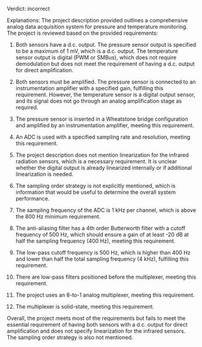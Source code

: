Verdict: incorrect

Explanations: 
The project description provided outlines a comprehensive analog data acquisition system for pressure and temperature monitoring. The project is reviewed based on the provided requirements:

1. Both sensors have a d.c. output. The pressure sensor output is specified to be a maximum of 1 mV, which is a d.c. output. The temperature sensor output is digital (PWM or SMBus), which does not require demodulation but does not meet the requirement of having a d.c. output for direct amplification.

2. Both sensors must be amplified. The pressure sensor is connected to an instrumentation amplifier with a specified gain, fulfilling this requirement. However, the temperature sensor is a digital output sensor, and its signal does not go through an analog amplification stage as required.

3. The pressure sensor is inserted in a Wheatstone bridge configuration and amplified by an instrumentation amplifier, meeting this requirement.

4. An ADC is used with a specified sampling rate and resolution, meeting this requirement.

5. The project description does not mention linearization for the infrared radiation sensors, which is a necessary requirement. It is unclear whether the digital output is already linearized internally or if additional linearization is needed.

6. The sampling order strategy is not explicitly mentioned, which is information that would be useful to determine the overall system performance.

7. The sampling frequency of the ADC is 1 kHz per channel, which is above the 800 Hz minimum requirement.

8. The anti-aliasing filter has a 4th order Butterworth filter with a cutoff frequency of 500 Hz, which should ensure a gain of at least -20 dB at half the sampling frequency (400 Hz), meeting this requirement.

9. The low-pass cutoff frequency is 500 Hz, which is higher than 400 Hz and lower than half the total sampling frequency (4 kHz), fulfilling this requirement.

10. There are low-pass filters positioned before the multiplexer, meeting this requirement.

11. The project uses an 8-to-1 analog multiplexer, meeting this requirement.

12. The multiplexer is solid-state, meeting this requirement.

Overall, the project meets most of the requirements but fails to meet the essential requirement of having both sensors with a d.c. output for direct amplification and does not specify linearization for the infrared sensors. The sampling order strategy is also not mentioned.